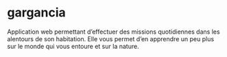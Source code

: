 # gargancia
Application web permettant d’effectuer des missions quotidiennes dans les alentours de son habitation. Elle vous permet d’en apprendre un peu plus sur le monde qui vous entoure et sur la nature.
